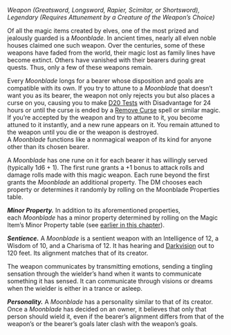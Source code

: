 _Weapon (Greatsword, Longsword, Rapier, Scimitar, or Shortsword), Legendary (Requires Attunement by a Creature of the Weapon’s Choice)_

Of all the magic items created by elves, one of the most prized and jealously guarded is a _Moonblade_. In ancient times, nearly all elven noble houses claimed one such weapon. Over the centuries, some of these weapons have faded from the world, their magic lost as family lines have become extinct. Others have vanished with their bearers during great quests. Thus, only a few of these weapons remain.

Every _Moonblade_ longs for a bearer whose disposition and goals are compatible with its own. If you try to attune to a _Moonblade_ that doesn’t want you as its bearer, the weapon not only rejects you but also places a curse on you, causing you to make [D20 Tests](https://www.dndbeyond.com/sources/dnd/free-rules/rules-glossary#D20Test) with Disadvantage for 24 hours or until the curse is ended by a [Remove Curse](https://www.dndbeyond.com/spells/2618943-remove-curse) spell or similar magic. If you’re accepted by the weapon and try to attune to it, you become attuned to it instantly, and a new rune appears on it. You remain attuned to the weapon until you die or the weapon is destroyed. A _Moonblade_ functions like a nonmagical weapon of its kind for anyone other than its chosen bearer.

A _Moonblade_ has one rune on it for each bearer it has willingly served (typically 1d6 + 1). The first rune grants a +1 bonus to attack rolls and damage rolls made with this magic weapon. Each rune beyond the first grants the _Moonblade_ an additional property. The DM chooses each property or determines it randomly by rolling on the Moonblade Properties table.

**_Minor Property._** In addition to its aforementioned properties, each _Moonblade_ has a minor property determined by rolling on the Magic Item’s Minor Property table (see [earlier in this chapter](https://www.dndbeyond.com/sources/dnd/dmg-2024/treasure#MagicItemsMinorProperty)).

**_Sentience._** A _Moonblade_ is a sentient weapon with an Intelligence of 12, a Wisdom of 10, and a Charisma of 12. It has hearing and [Darkvision](https://www.dndbeyond.com/sources/dnd/free-rules/rules-glossary#Darkvision) out to 120 feet. Its alignment matches that of its creator.

The weapon communicates by transmitting emotions, sending a tingling sensation through the wielder’s hand when it wants to communicate something it has sensed. It can communicate through visions or dreams when the wielder is either in a trance or asleep.

**_Personality._** A _Moonblade_ has a personality similar to that of its creator. Once a _Moonblade_ has decided on an owner, it believes that only that person should wield it, even if the bearer’s alignment differs from that of the weapon’s or the bearer’s goals later clash with the weapon’s goals.